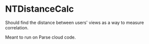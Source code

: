 NTDistanceCalc
==============

Should find the distance between users' views as a way to measure correlation.

Meant to run on Parse cloud code.
